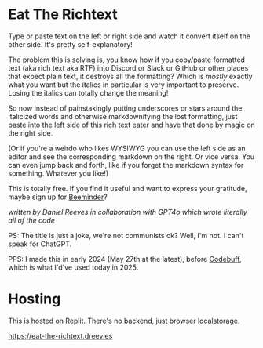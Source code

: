 Eat The Richtext
================

Type or paste text on the left or right side and watch it convert itself on the other side. It's pretty self-explanatory!

The problem this is solving is, you know how if you copy/paste formatted text (aka rich text aka RTF) into Discord or Slack or GitHub or other places that expect plain text, it destroys all the formatting? Which is _mostly_ exactly what you want but the italics in particular is very important to preserve. Losing the italics can totally change the meaning!

So now instead of painstakingly putting underscores or stars around the italicized words and otherwise markdownifying the lost formatting, just paste into the left side of this rich text eater and have that done by magic on the right side.

(Or if you're a weirdo who likes WYSIWYG you can use the left side as an editor and see the corresponding markdown on the right. Or vice versa. You can even jump back and forth, like if you forget the markdown syntax for something. Whatever you like!)

This is totally free. If you find it useful and want to express your gratitude, maybe sign up for [Beeminder](https://www.beeminder.com/)?

_written by Daniel Reeves in collaboration with GPT4o which wrote literally all of the code_

PS: The title is just a joke, we're not communists ok? Well, I'm not. I can't speak for ChatGPT.

PPS: I made this in early 2024 (May 27th at the latest), before 
[Codebuff](https://codebuff.com/referrals/ref-146ce36c-53e8-435c-a7f6-e180206dd0ee), 
which is what I'd've used today in 2025.


# Hosting

This is hosted on Replit. There's no backend, just browser localstorage.

<https://eat-the-richtext.dreev.es>